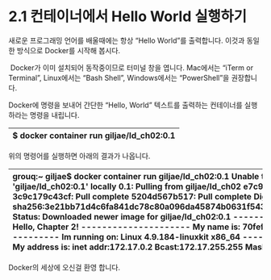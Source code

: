 # 2.1 컨테이너에서 Hello World 실행하기

새로운 프로그래밍 언어를 배울때에는 항상 “Hello World”를 출력합니다. 이것과 동일한 방식으로 Docker를 시작해 봅시다.

 Docker가 이미 설치되어 동작중이므로 터미널 창을 엽니다. Mac에서는 “iTerm or Terminal”, Linux에서는 “Bash Shell”, Windows에서는 “PowerShell”을 권장합니다. 

Docker에 명령을 보내어 간단한 “Hello, World” 텍스트를 출력하는 컨테이너를 실행하라는 명령을 내립니다.

| $ docker container run giljae/ld\_ch02:0.1 |
| :--- |


위의 명령어를 실행하면 아래의 결과가 나옵니다.

| grouq:~ giljae$ docker container run giljae/ld\_ch02:0.1 Unable to find image 'giljae/ld\_ch02:0.1' locally 0.1: Pulling from giljae/ld\_ch02 e7c96db7181b: Pull complete 3c9c179c43cf: Pull complete 5204d567b517: Pull complete Digest: sha256:3e21bb71d4c6fa841dc78c80a096da45874b0631f543b411bf6a6520c480eb22 Status: Downloaded newer image for giljae/ld\_ch02:0.1 --------------------- Hello, Chapter 2! --------------------- My name is: 70fef9286bd6 --------------------- Im running on: Linux 4.9.184-linuxkit x86\_64 --------------------- My address is: inet addr:172.17.0.2 Bcast:172.17.255.255 Mask:255.255.0.0 |
| :--- |


Docker의 세상에 오신걸 환영 합니다.

